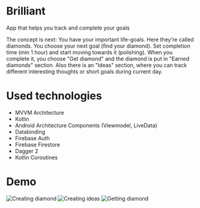 # Brilliant
App that helps you track and complete your goals

The concept is next: You have your important life-goals. Here they're called diamonds.
You choose your next goal (find your diamond). Set completion time (min 1 hour) and start moving towards it (polishing).
When you complete it, you choose "Get diamond" and the diamond is put in "Earned diamonds" section.
Also there is an "Ideas" section, where you can track different interesting thoughts or short goals during current day.

# Used technologies
- MVVM Architecture
- Kotlin
- Android Architecture Components (Viewmodel, LiveData)
- Databinding
- Firebase Auth
- Firebase Firestore
- Dagger 2
- Kotlin Coroutines

# Demo
![Creating diamond](https://media.giphy.com/media/eIgGqGoT2eWQDqmEAS/giphy.gif)
![Creating ideas](https://media.giphy.com/media/H5x0cn40Da7L1Y6Lj1/giphy.gif)
![Getting diamond](https://media.giphy.com/media/UuGtA9JtgRvt4z4z8X/giphy.gif)
